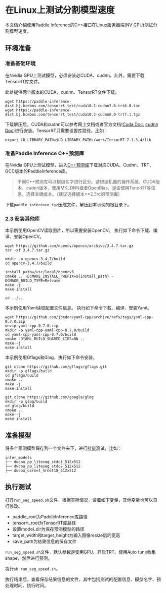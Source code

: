 # 在Linux上测试分割模型速度

本文档介绍使用Paddle Inference的C++接口在Linux服务器端(NV GPU)测试分割模型速度。

## 环境准备

### 准备基础环境

在Nvidia GPU上测试模型，必须安装必CUDA、cudnn。此外，需要下载TensorRT库文件。

此处提供两个版本的CUDA、cudnn、TensorRT文件下载。

```
wget https://paddle-inference-dist.bj.bcebos.com/tensorrt_test/cuda10.1-cudnn7.6-trt6.0.tar
wget https://paddle-inference-dist.bj.bcebos.com/tensorrt_test/cuda10.2-cudnn8.0-trt7.1.tgz
```

下载解压后，CUDA和cudnn可以参考网上文档或者官方文档([Cuda Doc](https://docs.nvidia.com/cuda/cuda-installation-guide-linux/), [cudnn Doc](https://docs.nvidia.com/deeplearning/cudnn/install-guide/))进行安装。TensorRT只需要设置库路径，比如：

```
export LD_LIBRARY_PATH=$LD_LIBRARY_PATH:/work/TensorRT-7.1.3.4/lib
```

### 准备Paddle Inference C++预测库

在Nvidia GPU上测试模型，进入[C++预测库](https://paddleinference.paddlepaddle.org.cn/user_guides/download_lib.html)下载对应CUDA、Cudnn、TRT、GCC版本的PaddleInference库。

> 不同C++预测库可以根据名字进行区分。请根据机器的操作系统、CUDA版本、cudnn版本、使用MKLDNN或者OpenBlas、是否使用TenorRT等信息，选择准确版本。（建议选择版本>=2.3rc的预测库）

下载`paddle_inference.tgz`压缩文件，解压到本示例的根目录下。

### 2.3 安装其他库

本示例使用OpenCV读取图片，所以需要安装OpenCV。
执行如下命令下载、编译、安装OpenCV。
```
wget https://github.com/opencv/opencv/archive/3.4.7.tar.gz
tar -xf 3.4.7.tar.gz

mkdir -p opencv-3.4.7/build
cd opencv-3.4.7/build

install_path=/usr/local/opencv3
cmake .. -DCMAKE_INSTALL_PREFIX=${install_path} -DCMAKE_BUILD_TYPE=Release
make -j
make install

cd ../..
```

本示例使用Yaml读取配置文件信息。
执行如下命令下载、编译、安装Yaml。

```
wget https://github.com/jbeder/yaml-cpp/archive/refs/tags/yaml-cpp-0.7.0.zip
unzip yaml-cpp-0.7.0.zip
mkdir -p yaml-cpp-yaml-cpp-0.7.0/build
cd yaml-cpp-yaml-cpp-0.7.0/build
cmake -DYAML_BUILD_SHARED_LIBS=ON ..
make -j
make install
```

本示例使用Gflags和Glog，执行如下命令安装。
```
git clone https://github.com/gflags/gflags.git
mkdir -p gflags/build
cd gflags/build
cmake ..
make -j
make install
```

```
git clone https://github.com/google/glog
mkdir -p glog/build
cd glog/build
cmake ..
make -j
make install
```

## 准备模型

将多个预测模型保存到一个文件夹下，进行批量测试，比如：

```
infer_models
├── dwcoa_pp_liteseg_stdc1_512x512
├── dwcoa_pp_liteseg_stdc2_512x512
├── dwcoa_ocrnet_hrnet18_512x512
```

## 执行测试

打开`run_seg_speed.sh`文件，根据实际情况，设置如下变量，其他变量也可以自行修改。
* paddle_root为PaddleInference库路径
* tensorrt_root为TensorRT库路径
* 设置model_dir为保存预测模型的路径
* target_width和target_height为输入图像resize后的宽高
* save_path为结果信息的保存文件

`run_seg_speed.sh`文件，默认参数是使用GPU、开启TRT、使用Auto tune收集shape，然后进行预测。

执行`sh run_seg_speed.sh`。

执行结束后，查看保存结果信息的文件，其中包括测试的配置信息、模型名字、预处理时间、执行时间。
